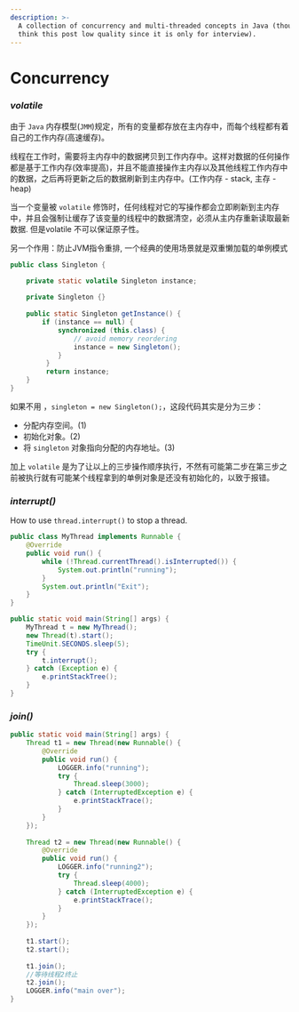 ```yaml
---
description: >-
  A collection of concurrency and multi-threaded concepts in Java (though I
  think this post low quality since it is only for interview).
---
```


# Concurrency

### _volatile_

由于 `Java` 内存模型(`JMM`)规定，所有的变量都存放在主内存中，而每个线程都有着自己的工作内存(高速缓存)。

线程在工作时，需要将主内存中的数据拷贝到工作内存中。这样对数据的任何操作都是基于工作内存(效率提高)，并且不能直接操作主内存以及其他线程工作内存中的数据，之后再将更新之后的数据刷新到主内存中。(工作内存 - stack, 主存 - heap)

当一个变量被 `volatile` 修饰时，任何线程对它的写操作都会立即刷新到主内存中，并且会强制让缓存了该变量的线程中的数据清空，必须从主内存重新读取最新数据. 但是volatile 不可以保证原子性。

另一个作用：防止JVM指令重排, 一个经典的使用场景就是双重懒加载的单例模式

```java
public class Singleton {

    private static volatile Singleton instance;
    
    private Singleton {}
    
    public static Singleton getInstance() {
        if (instance == null) {
            synchronized (this.class) {
                // avoid memory reordering
                instance = new Singleton(); 
            }
         }
         return instance;
    }
}
```

如果不用 ，`singleton = new Singleton();`，这段代码其实是分为三步：

* 分配内存空间。(1)
* 初始化对象。(2)
* 将 `singleton` 对象指向分配的内存地址。(3)

加上 `volatile` 是为了让以上的三步操作顺序执行，不然有可能第二步在第三步之前被执行就有可能某个线程拿到的单例对象是还没有初始化的，以致于报错。

### _interrupt()_

How to use `thread.interrupt()` to stop a thread.

```java
public class MyThread implements Runnable {
    @Override
    public void run() {
        while (!Thread.currentThread().isInterrupted()) {
            System.out.println("running");
        }
        System.out.println("Exit");
    }
}
```

```java
public static void main(String[] args) {
    MyThread t = new MyThread();
    new Thread(t).start();
    TimeUnit.SECONDS.sleep(5);
    try {
        t.interrupt();
    } catch (Exception e) {
        e.printStackTree();
    }
}
```

### _join()_

```java
public static void main(String[] args) {
    Thread t1 = new Thread(new Runnable() {
        @Override
        public void run() {
            LOGGER.info("running");
            try {
                Thread.sleep(3000);
            } catch (InterruptedException e) {
                e.printStackTrace();
            }
        }
    });
    
    Thread t2 = new Thread(new Runnable() {
        @Override
        public void run() {
            LOGGER.info("running2");
            try {
                Thread.sleep(4000);
            } catch (InterruptedException e) {
                e.printStackTrace();
            }
        }
    });
    
    t1.start();
    t2.start();
    
    t1.join();
    //等待线程2终止
    t2.join();
    LOGGER.info("main over");
}
```
